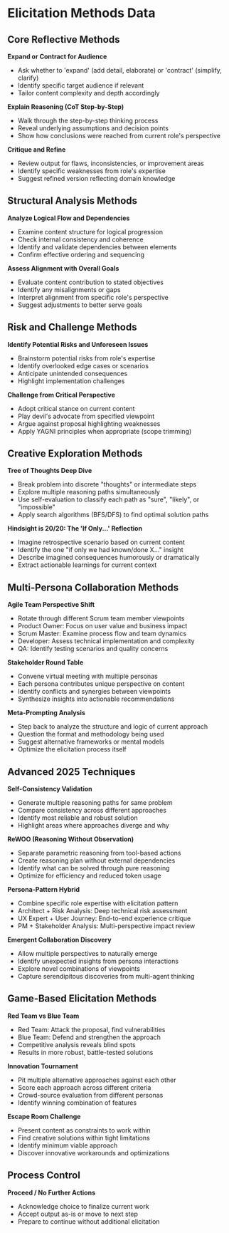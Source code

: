 # Elicitation Methods Data

## Core Reflective Methods

**Expand or Contract for Audience**
- Ask whether to 'expand' (add detail, elaborate) or 'contract' (simplify, clarify)
- Identify specific target audience if relevant
- Tailor content complexity and depth accordingly

**Explain Reasoning (CoT Step-by-Step)**
- Walk through the step-by-step thinking process
- Reveal underlying assumptions and decision points
- Show how conclusions were reached from current role's perspective

**Critique and Refine**
- Review output for flaws, inconsistencies, or improvement areas
- Identify specific weaknesses from role's expertise
- Suggest refined version reflecting domain knowledge

## Structural Analysis Methods

**Analyze Logical Flow and Dependencies**
- Examine content structure for logical progression
- Check internal consistency and coherence
- Identify and validate dependencies between elements
- Confirm effective ordering and sequencing

**Assess Alignment with Overall Goals**
- Evaluate content contribution to stated objectives
- Identify any misalignments or gaps
- Interpret alignment from specific role's perspective
- Suggest adjustments to better serve goals

## Risk and Challenge Methods

**Identify Potential Risks and Unforeseen Issues**
- Brainstorm potential risks from role's expertise
- Identify overlooked edge cases or scenarios
- Anticipate unintended consequences
- Highlight implementation challenges

**Challenge from Critical Perspective**
- Adopt critical stance on current content
- Play devil's advocate from specified viewpoint
- Argue against proposal highlighting weaknesses
- Apply YAGNI principles when appropriate (scope trimming)

## Creative Exploration Methods

**Tree of Thoughts Deep Dive**
- Break problem into discrete "thoughts" or intermediate steps
- Explore multiple reasoning paths simultaneously
- Use self-evaluation to classify each path as "sure", "likely", or "impossible"
- Apply search algorithms (BFS/DFS) to find optimal solution paths

**Hindsight is 20/20: The 'If Only...' Reflection**
- Imagine retrospective scenario based on current content
- Identify the one "if only we had known/done X..." insight
- Describe imagined consequences humorously or dramatically
- Extract actionable learnings for current context

## Multi-Persona Collaboration Methods

**Agile Team Perspective Shift**
- Rotate through different Scrum team member viewpoints
- Product Owner: Focus on user value and business impact
- Scrum Master: Examine process flow and team dynamics
- Developer: Assess technical implementation and complexity
- QA: Identify testing scenarios and quality concerns

**Stakeholder Round Table**
- Convene virtual meeting with multiple personas
- Each persona contributes unique perspective on content
- Identify conflicts and synergies between viewpoints
- Synthesize insights into actionable recommendations

**Meta-Prompting Analysis**
- Step back to analyze the structure and logic of current approach
- Question the format and methodology being used
- Suggest alternative frameworks or mental models
- Optimize the elicitation process itself

## Advanced 2025 Techniques

**Self-Consistency Validation**
- Generate multiple reasoning paths for same problem
- Compare consistency across different approaches
- Identify most reliable and robust solution
- Highlight areas where approaches diverge and why

**ReWOO (Reasoning Without Observation)**
- Separate parametric reasoning from tool-based actions
- Create reasoning plan without external dependencies
- Identify what can be solved through pure reasoning
- Optimize for efficiency and reduced token usage

**Persona-Pattern Hybrid**
- Combine specific role expertise with elicitation pattern
- Architect + Risk Analysis: Deep technical risk assessment
- UX Expert + User Journey: End-to-end experience critique
- PM + Stakeholder Analysis: Multi-perspective impact review

**Emergent Collaboration Discovery**
- Allow multiple perspectives to naturally emerge
- Identify unexpected insights from persona interactions
- Explore novel combinations of viewpoints
- Capture serendipitous discoveries from multi-agent thinking

## Game-Based Elicitation Methods

**Red Team vs Blue Team**
- Red Team: Attack the proposal, find vulnerabilities
- Blue Team: Defend and strengthen the approach
- Competitive analysis reveals blind spots
- Results in more robust, battle-tested solutions

**Innovation Tournament**
- Pit multiple alternative approaches against each other
- Score each approach across different criteria
- Crowd-source evaluation from different personas
- Identify winning combination of features

**Escape Room Challenge**
- Present content as constraints to work within
- Find creative solutions within tight limitations
- Identify minimum viable approach
- Discover innovative workarounds and optimizations

## Process Control

**Proceed / No Further Actions**
- Acknowledge choice to finalize current work
- Accept output as-is or move to next step
- Prepare to continue without additional elicitation
